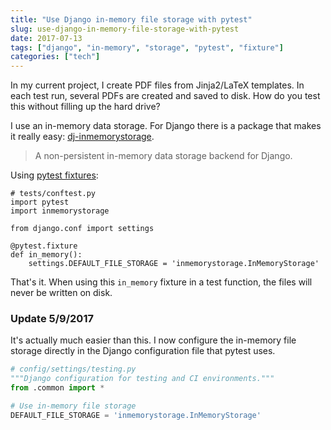 ```yaml
---
title: "Use Django in-memory file storage with pytest"
slug: use-django-in-memory-file-storage-with-pytest
date: 2017-07-13
tags: ["django", "in-memory", "storage", "pytest", "fixture"]
categories: ["tech"]
---
```



In my current project, I create PDF files from Jinja2/LaTeX templates. In each test run, several PDFs are created and saved to disk. How do you test this without filling up the hard drive?

I use an in-memory data storage. For Django there is a package that makes it really easy: [dj-inmemorystorage](https://github.com/waveaccounting/dj-inmemorystorage).

> A non-persistent in-memory data storage backend for Django.

Using [pytest fixtures](http://doc.pytest.org/en/latest/fixture.html):

    # tests/conftest.py
    import pytest
    import inmemorystorage
    
    from django.conf import settings
    
    @pytest.fixture
    def in_memory():
        settings.DEFAULT_FILE_STORAGE = 'inmemorystorage.InMemoryStorage'

That's it. When using this <code>in_memory</code> fixture in a test function, the files will never be written on disk.

### Update 5/9/2017
It's actually much easier than this. I now configure the in-memory file storage directly in the Django configuration file that pytest uses.

```python
# config/settings/testing.py
"""Django configuration for testing and CI environments."""
from .common import *

# Use in-memory file storage
DEFAULT_FILE_STORAGE = 'inmemorystorage.InMemoryStorage'
```
